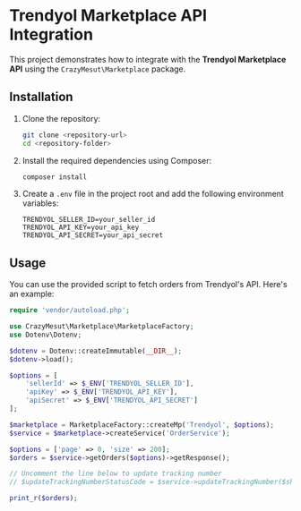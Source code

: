 # Trendyol Marketplace API Integration

This project demonstrates how to integrate with the **Trendyol Marketplace API** using the `CrazyMesut\Marketplace` package.

## Installation

1. Clone the repository:
    ```bash
    git clone <repository-url>
    cd <repository-folder>
    ```

2. Install the required dependencies using Composer:
    ```bash
    composer install
    ```

3. Create a `.env` file in the project root and add the following environment variables:

    ```env
    TRENDYOL_SELLER_ID=your_seller_id
    TRENDYOL_API_KEY=your_api_key
    TRENDYOL_API_SECRET=your_api_secret
    ```

## Usage

You can use the provided script to fetch orders from Trendyol's API. Here's an example:

```php
require 'vendor/autoload.php';

use CrazyMesut\Marketplace\MarketplaceFactory;
use Dotenv\Dotenv;

$dotenv = Dotenv::createImmutable(__DIR__);
$dotenv->load();

$options = [
    'sellerId' => $_ENV['TRENDYOL_SELLER_ID'],
    'apiKey' => $_ENV['TRENDYOL_API_KEY'],
    'apiSecret' => $_ENV['TRENDYOL_API_SECRET']
];

$marketplace = MarketplaceFactory::createMp('Trendyol', $options);
$service = $marketplace->createService('OrderService');

$options = ['page' => 0, 'size' => 200];
$orders = $service->getOrders($options)->getResponse();

// Uncomment the line below to update tracking number
// $updateTrackingNumberStatusCode = $service->updateTrackingNumber($shipmentPackageId, $trackingNumber);

print_r($orders);
